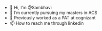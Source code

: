 - 👋 Hi, I’m @Sambhavi
- 🌱 I’m currently pursuing my masters in ACS
- 💞️ Previously worked as a PAT at cognizant
- 📫 How to reach me through linkedin

<!---
Sambhavi2/Sambhavi2 is a ✨ special ✨ repository because its `README.md` (this file) appears on your GitHub profile.
You can click the Preview link to take a look at your changes.
--->

